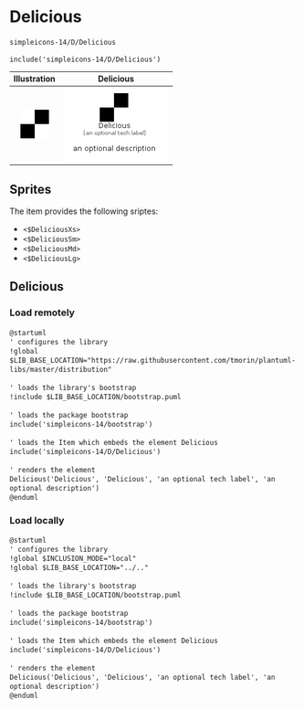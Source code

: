 # Delicious


```text
simpleicons-14/D/Delicious
```

```text
include('simpleicons-14/D/Delicious')
```



| Illustration | Delicious |
| :---: | :---: |
| ![illustration for Illustration](../../simpleicons-14/D/Delicious.png) | ![illustration for Delicious](../../simpleicons-14/D/Delicious.Local.png) |



## Sprites
The item provides the following sriptes:

- `<$DeliciousXs>`
- `<$DeliciousSm>`
- `<$DeliciousMd>`
- `<$DeliciousLg>`





## Delicious

### Load remotely
```plantuml
@startuml
' configures the library
!global $LIB_BASE_LOCATION="https://raw.githubusercontent.com/tmorin/plantuml-libs/master/distribution"

' loads the library's bootstrap
!include $LIB_BASE_LOCATION/bootstrap.puml

' loads the package bootstrap
include('simpleicons-14/bootstrap')

' loads the Item which embeds the element Delicious
include('simpleicons-14/D/Delicious')

' renders the element
Delicious('Delicious', 'Delicious', 'an optional tech label', 'an optional description')
@enduml
```

### Load locally
```plantuml
@startuml
' configures the library
!global $INCLUSION_MODE="local"
!global $LIB_BASE_LOCATION="../.."

' loads the library's bootstrap
!include $LIB_BASE_LOCATION/bootstrap.puml

' loads the package bootstrap
include('simpleicons-14/bootstrap')

' loads the Item which embeds the element Delicious
include('simpleicons-14/D/Delicious')

' renders the element
Delicious('Delicious', 'Delicious', 'an optional tech label', 'an optional description')
@enduml
```

